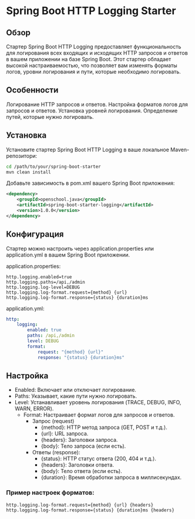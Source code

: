 # Spring Boot HTTP Logging Starter
## Обзор
Стартер Spring Boot HTTP Logging предоставляет функциональность для логирования всех входящих и исходящих HTTP запросов и ответов в вашем приложении на базе Spring Boot. Этот стартер обладает высокой настраиваемостью, что позволяет вам изменять форматы логов, уровни логирования и пути, которые необходимо логировать.

## Особенности
Логирование HTTP запросов и ответов.
Настройка форматов логов для запросов и ответов.
Установка уровней логирования.
Определение путей, которые нужно логировать.

## Установка
Установите стартер Spring Boot HTTP Logging в ваше локальное Maven-репозитори:

``` sh
cd /path/to/your/spring-boot-starter
mvn clean install 
```

Добавьте зависимость в pom.xml вашего Spring Boot приложения:

```xml
<dependency>
    <groupId>openschool.java</groupId>
    <artifactId>spring-boot-starter-logging</artifactId>
    <version>1.0.0</version>
</dependency>
```

## Конфигурация
Стартер можно настроить через application.properties или application.yml в вашем Spring Boot приложении.

application.properties:
``` properties
http.logging.enabled=true
http.logging.paths=/api,/admin
http.logging.log-level=DEBUG
http.logging.log-format.request={method} {url}
http.logging.log-format.response={status} {duration}ms
```

application.yml:
```yaml
http:
    logging:
        enabled: true
        paths: /api,/admin
        level: DEBUG
        format:
            request: "{method} {url}"
            response: "{status} {duration}ms"
```
## Настройка
- Enabled: Включает или отключает логирование.
- Paths: Указывает, какие пути нужно логировать.
- Level: Устанавливает уровень логирования (TRACE, DEBUG, INFO, WARN, ERROR).
  - Format: Настраивает формат логов для запросов и ответов.
    -  Запрос (request)
          - {method}: HTTP метод запроса (GET, POST и т.д.).
          - {url}: URL запроса.
          - {headers}: Заголовки запроса.
          - {body}: Тело запроса (если есть).
      - Ответы (response):
          - {status}: HTTP статус ответа (200, 404 и т.д.). 
          - {headers}: Заголовки ответа. 
          - {body}: Тело ответа (если есть). 
          - {duration}: Время обработки запроса в миллисекундах.

### Пример настроек форматов:
```properties
http.logging.log-format.request={method} {url} {headers}
http.logging.log-format.response={status} {duration}ms {headers}
```